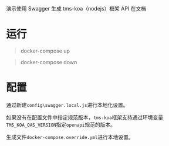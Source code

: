 演示使用 Swagger 生成 tms-koa（nodejs）框架 API 在文档

# 运行

> docker-compose up

> docker-compose down

# 配置

通过新建`config\swagger.local.js`进行本地化设置。

如果没有在配置文件中指定规范版本，`tms-koa`框架支持通过环境变量`TMS_KOA_OAS_VERSION`指定`openapi`规范的版本。

生成文件`docker-compose.override.yml`进行本地设置。

